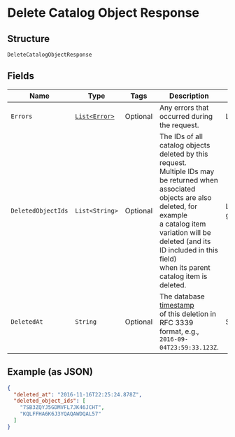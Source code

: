 
# Delete Catalog Object Response

## Structure

`DeleteCatalogObjectResponse`

## Fields

| Name | Type | Tags | Description | Getter |
|  --- | --- | --- | --- | --- |
| `Errors` | [`List<Error>`](../../doc/models/error.md) | Optional | Any errors that occurred during the request. | List<Error> getErrors() |
| `DeletedObjectIds` | `List<String>` | Optional | The IDs of all catalog objects deleted by this request.<br>Multiple IDs may be returned when associated objects are also deleted, for example<br>a catalog item variation will be deleted (and its ID included in this field)<br>when its parent catalog item is deleted. | List<String> getDeletedObjectIds() |
| `DeletedAt` | `String` | Optional | The database [timestamp](../../https://developer.squareup.com/docs/build-basics/working-with-dates)<br>of this deletion in RFC 3339 format, e.g., `2016-09-04T23:59:33.123Z`. | String getDeletedAt() |

## Example (as JSON)

```json
{
  "deleted_at": "2016-11-16T22:25:24.878Z",
  "deleted_object_ids": [
    "7SB3ZQYJ5GDMVFL7JK46JCHT",
    "KQLFFHA6K6J3YQAQAWDQAL57"
  ]
}
```

